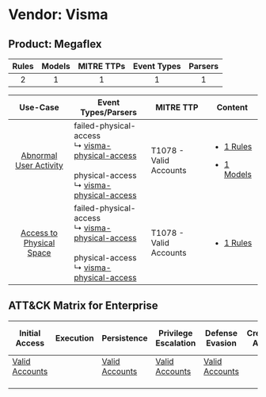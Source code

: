 Vendor: Visma
=============
Product: Megaflex
-----------------
| Rules | Models | MITRE TTPs | Event Types | Parsers |
|:-----:|:------:|:----------:|:-----------:|:-------:|
|   2   |   1    |     1      |      1      |    1    |

|                                   Use-Case                                   | Event Types/Parsers                                                                                                                                                                                             | MITRE TTP                  | Content                                                                                                          |
|:----------------------------------------------------------------------------:| --------------------------------------------------------------------------------------------------------------------------------------------------------------------------------------------------------------- | -------------------------- | ---------------------------------------------------------------------------------------------------------------- |
|   [Abnormal User Activity](../../../UseCases/uc_abnormal_user_activity.md)   |  failed-physical-access<br> ↳ [visma-physical-access](Parsers/parserContent_visma-physical-access.md)<br><br> physical-access<br> ↳ [visma-physical-access](Parsers/parserContent_visma-physical-access.md)<br> | T1078 - Valid Accounts<br> | [<ul><li>1 Rules</li></ul><ul><li>1 Models</li></ul>](Rules_Models/r_m_visma_megaflex_Abnormal_User_Activity.md) |
| [Access to Physical Space](../../../UseCases/uc_access_to_physical_space.md) |  failed-physical-access<br> ↳ [visma-physical-access](Parsers/parserContent_visma-physical-access.md)<br><br> physical-access<br> ↳ [visma-physical-access](Parsers/parserContent_visma-physical-access.md)<br> | T1078 - Valid Accounts<br> | [<ul><li>1 Rules</li></ul>](Rules_Models/r_m_visma_megaflex_Access_to_Physical_Space.md)                         |

ATT&CK Matrix for Enterprise
----------------------------
| Initial Access                                                      | Execution | Persistence                                                         | Privilege Escalation                                                | Defense Evasion                                                     | Credential Access | Discovery | Lateral Movement | Collection | Command and Control | Exfiltration | Impact |
| ------------------------------------------------------------------- | --------- | ------------------------------------------------------------------- | ------------------------------------------------------------------- | ------------------------------------------------------------------- | ----------------- | --------- | ---------------- | ---------- | ------------------- | ------------ | ------ |
| [Valid Accounts](https://attack.mitre.org/techniques/T1078)<br><br> |           | [Valid Accounts](https://attack.mitre.org/techniques/T1078)<br><br> | [Valid Accounts](https://attack.mitre.org/techniques/T1078)<br><br> | [Valid Accounts](https://attack.mitre.org/techniques/T1078)<br><br> |                   |           |                  |            |                     |              |        |